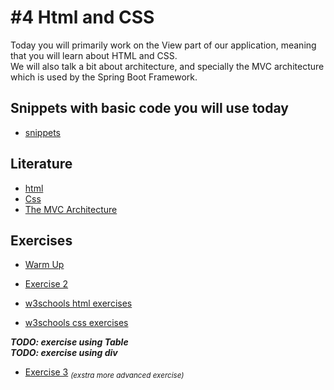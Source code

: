 # #4 Html and CSS
Today you will primarily work on the View part of our application, meaning that you will learn about HTML and CSS.    
We will also talk a bit about architecture, and specially the MVC architecture which is used by the Spring Boot Framework.

## Snippets with basic code you will use today
* [snippets](https://github.com/dat17v1/04_agenda/tree/master/snippets)

## Literature
* [html](https://www.w3schools.com/html/)
* [Css](https://www.w3schools.com/css/default.asp)
* [The MVC Architecture](https://github.com/StudentsAdministration/04_agenda/blob/master/MVC.pdf)

## Exercises
* [Warm Up](https://github.com/StudentsAdministration/04_exercise_warmup/blob/master/readme.md)
* [Exercise 2](https://github.com/StudentsAdministration/04_exercise_2)    

* [w3schools html exercises](https://www.w3schools.com/html/exercise.asp)   
* [w3schools css exercises](https://www.w3schools.com/css/exercise.asp)

_**TODO: exercise using Table**_     
_**TODO: exercise using div**_    

* [Exercise 3](https://github.com/StudentsAdministration/04_exercise_3/blob/master/readme.md) <sub>_(exstra more advanced exercise)_</sub>
